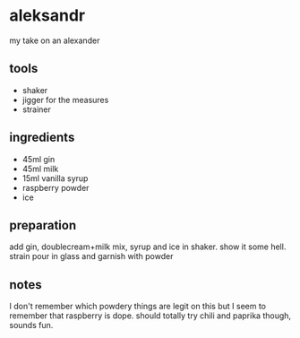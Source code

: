 # aleksandr

my take on an alexander

## tools

- shaker
- jigger for the measures
- strainer

## ingredients

- 45ml gin
- 45ml milk
- 15ml vanilla syrup
- raspberry powder
- ice

## preparation

add gin, doublecream+milk mix, syrup and ice in shaker. show it some hell. strain pour in glass and garnish with powder

## notes

I don't remember which powdery things are legit on this but I seem to remember that raspberry is dope. should totally try chili and paprika though, sounds fun.
